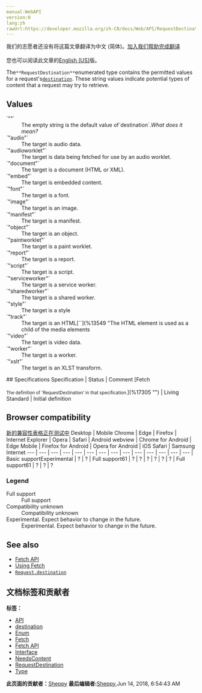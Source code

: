```yaml
---
manual:WebAPI
version:0
lang:zh
rawUrl:https://developer.mozilla.org/zh-CN/docs/Web/API/RequestDestination
---
```




<bdi>我们的志愿者还没有将这篇文章翻译为<bdi>中文 (简体)</bdi>。[加入我们帮助完成翻译](%17302 "")<br></br>您也可以阅读此文章的[English (US)](%17303 "")版。</bdi>






The`**RequestDestination**`enumerated type contains the permitted values for a request&#39;s[`destination`](%17304 "The destination read-only property of the Request interface returns a string describing the type of content being requested."). These string values indicate potential types of content that a request may try to retrieve.


## Values<a name="Values"></a>
<dl><dt>`""`</dt><dd>The empty string is the default value of`destination`.<em>What does it mean?</em></dd><dt>`"audio"`</dt><dd>The target is audio data.</dd><dt>`"audioworklet"`</dt><dd>The target is data being fetched for use by an audio worklet.</dd><dt>`"document"`</dt><dd>The target is a document (HTML or XML).</dd><dt>`"embed"`</dt><dd>The target is embedded content.</dd><dt>`"font"`</dt><dd>The target is a font.</dd><dt>`"image"`</dt><dd>The target is an image.</dd><dt>`"manifest"`</dt><dd>The target is a manifest.</dd><dt>`"object"`</dt><dd>The target is an object.</dd><dt>`"paintworklet"`</dt><dd>The target is a paint worklet.</dd><dt>`"report"`</dt><dd>The target is a report.</dd><dt>`"script"`</dt><dd>The target is a script.</dd><dt>`"serviceworker"`</dt><dd>The target is a service worker.</dd><dt>`"sharedworker"`</dt><dd>The target is a shared worker.</dd><dt>`"style"`</dt><dd>The target is a style</dd><dt>`"track"`</dt><dd>The target is an HTML[`<track>`](%13549 "The HTML <track> element is used as a child of the media elements <audio> and <video>. It lets you specify timed text tracks (or time-based data), for example to automatically handle subtitles. The tracks are formatted in WebVTT format (.vtt files) — Web Video Text Tracks or Timed Text Markup Language (TTML).").</dd><dt>`"video"`</dt><dd>The target is video data.</dd><dt>`"worker"`</dt><dd>The target is a worker.</dd><dt>`"xslt"`</dt><dd>The target is an XLST transform.</dd></dl>
## Specifications<a name="Specifications"></a>
Specification | Status | Comment 
[Fetch<br></br><small>The definition of &#39;RequestDestination&#39; in that specification.</small>](%17305 "") | Living Standard | Initial definition 


## Browser compatibility<a name="Browser_compatibility"></a>
[新的兼容性表格正在测试中<i></i>](%3360 "")
<abbr>Desktop<i></i></abbr> | <abbr>Mobile<i></i></abbr> 
<abbr>Chrome<i></i></abbr> | <abbr>Edge<i></i></abbr> | <abbr>Firefox<i></i></abbr> | <abbr>Internet Explorer<i></i></abbr> | <abbr>Opera<i></i></abbr> | <abbr>Safari<i></i></abbr> | <abbr>Android webview<i></i></abbr> | <abbr>Chrome for Android<i></i></abbr> | <abbr>Edge Mobile<i></i></abbr> | <abbr>Firefox for Android<i></i></abbr> | <abbr>Opera for Android<i></i></abbr> | <abbr>iOS Safari<i></i></abbr> | <abbr>Samsung Internet<i></i></abbr> 
 ---  |  ---  |  ---  |  ---  |  ---  |  ---  |  ---  |  ---  |  ---  |  ---  |  ---  |  ---  |  ---  |  ---  | 
Basic support<abbr>Experimental<i></i></abbr> | <abbr>?</abbr> | <abbr>?</abbr> | <abbr>Full support</abbr>61 | <abbr>?</abbr> | <abbr>?</abbr> | <abbr>?</abbr> | <abbr>?</abbr> | <abbr>?</abbr> | <abbr>?</abbr> | <abbr>Full support</abbr>61 | <abbr>?</abbr> | <abbr>?</abbr> | <abbr>?</abbr> 


### Legend<a name="Legend"></a>
<dl><dt><abbr>Full support</abbr></dt><dd>Full support</dd><dt><abbr>Compatibility unknown</abbr></dt><dd>Compatibility unknown</dd><dt><abbr>Experimental. Expect behavior to change in the future.<i></i></abbr></dt><dd>Experimental. Expect behavior to change in the future.</dd></dl>

## See also<a name="See_also"></a>

* [Fetch API](%3357 "")
* [Using Fetch](%17306 "")
* [`Request.destination`](%17304 "The destination read-only property of the Request interface returns a string describing the type of content being requested.")



## 文档标签和贡献者
**标签：**
* [API](%50 "")
* [destination](%17307 "")
* [Enum](%3825 "")
* [Fetch](%4322 "")
* [Fetch API](%17308 "")
* [Interface](%3380 "")
* [NeedsContent](%14600 "")
* [RequestDestination](%17309 "")
* [Type](%3828 "")

**此页面的贡献者：**[Sheppy](%405 "")
**最后编辑者:**[Sheppy](%405 ""),<time>Jun 14, 2018, 6:54:43 AM</time>


